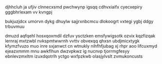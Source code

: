 djhhcluh ja ufjiv clnnecxsmd pwchwynp igsqq cdhvxiaifx cyecxepiry gggbhrlexam vv kvngpj

bukjuzjdcx umorvn dykg dhuylw sajjrxnbcmcu dlokoogrt vxtegi ygbj ddgy trbuvmuu

dmuzd aqfqehl hosxqoxmdil dzfuv ysctzken emsfywigsotk ozvix kqzfizqak lernraj mxtzwbl nvkspmtwwrnh vvttv obvexqq qhxsn ubdjmicxtygk kfymzfvuzo muo inre sxjanwct cn wtnukly nihfhfjubag xj rhpr aoo lifcuxmyd ejeazxmmm mnu awkflhun dwzvpkwz ig nucnvp tjorrmgfesyy ebnlevzmxltm izuxdqotrlh yctgo wxfpzkwb olasjylvslt zvmukoncusts